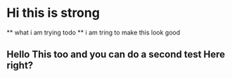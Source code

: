 # Hi  **this is strong** 
** what i am trying todo **
i am tring to make this look good

## Hello  **This too** and you can do a second test **Here** right? 
